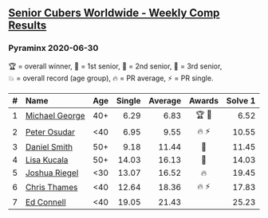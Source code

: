 <style>table {white-space: nowrap;}</style>

## [Senior Cubers Worldwide - Weekly Comp Results](/scw-comp/results/)
### Pyraminx 2020-06-30

<span style="white-space: nowrap;">🏆 = overall winner</span>, <span style="white-space: nowrap;">🥇 = 1st senior</span>, <span style="white-space: nowrap;">🥈 = 2nd senior</span>, <span style="white-space: nowrap;">🥉 = 3rd senior</span>, <span style="white-space: nowrap;">💥 = overall record (age group)</span>, <span style="white-space: nowrap;">🔥 = PR average</span>, <span style="white-space: nowrap;">⚡ = PR single</span>.

| # | Name | Age | Single | Average | Awards | Solve 1 | Solve 2 | Solve 3 | Solve 4 | Solve 5 | Video |
| :--: | :-- | :--: | --: | --: | :--: | --: | --: | --: | --: | --: | :-- |
| 1 | [Michael George](../../persons/michael_george/pyram.md) | 40+ | 6.29 | 6.83 | 🏆 🥇 | 6.52 | 6.29 | 9.26 | 6.64 | 7.32 | [Link](https://www.facebook.com/events/1716512181834525/permalink/1717720541713689/) |
| 2 | [Peter Osudar](../../persons/peter_osudar/pyram.md) | <40 | 6.95 | 9.55 | 🔥 ⚡ | 10.55 | 14.15 | 9.17 | 8.93 | 6.95 | [Link](https://www.facebook.com/events/1716512181834525/permalink/1716699911815752/) |
| 3 | [Daniel Smith](../../persons/daniel_smith/pyram.md) | 50+ | 9.18 | 11.44 | 🥈 | 11.45 | 10.85 | 12.01 | 19.75 | 9.18 | [Link](https://www.facebook.com/events/1716512181834525/permalink/1721982251287518/) |
| 4 | [Lisa Kucala](../../persons/lisa_kucala/pyram.md) | 50+ | 14.03 | 16.13 | 🥉 | 14.03 | 18.00 | 21.37 | 15.84 | 14.54 | [Link](https://www.facebook.com/events/1716512181834525/permalink/1723076134511463/) |
| 5 | [Joshua Riegel](../../persons/joshua_riegel/pyram.md) | <30 | 13.07 | 16.52 | 🔥 | 19.45 | 16.54 | 13.07 | 24.53 | 13.58 | [Link](https://www.facebook.com/events/1716512181834525/permalink/1720012624817814/) |
| 6 | [Chris Thames](../../persons/chris_thames/pyram.md) | <40 | 12.64 | 18.36 | 🔥 ⚡ | 17.83 | 19.76 | 17.49 | 25.40 | 12.64 | [Link](https://www.facebook.com/events/1716512181834525/permalink/1717048601780883/) |
| 7 | [Ed Connell](../../persons/ed_connell/pyram.md) | <40 | 19.05 | 21.43 |  | 25.23 | 22.58 | 19.05 | 21.83 | 19.87 | [Link](https://www.facebook.com/events/1716512181834525/permalink/1720526044766472/) |

<!-- Global site tag (gtag.js) - Google Analytics -->
<script async src="https://www.googletagmanager.com/gtag/js?id=UA-86348435-3"></script>
<script>window.dataLayer = window.dataLayer || []; function gtag() {dataLayer.push(arguments);} gtag('js', new Date()); gtag('config', 'UA-86348435-3');</script>
